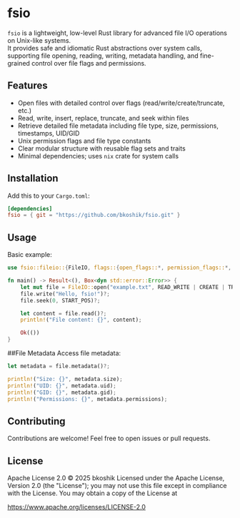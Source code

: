 
# fsio

`fsio` is a lightweight, low-level Rust library for advanced file I/O operations on Unix-like systems.  
It provides safe and idiomatic Rust abstractions over system calls, supporting file opening, reading, writing, metadata handling, and fine-grained control over file flags and permissions.

## Features

- Open files with detailed control over flags (read/write/create/truncate, etc.)
- Read, write, insert, replace, truncate, and seek within files
- Retrieve detailed file metadata including file type, size, permissions, timestamps, UID/GID
- Unix permission flags and file type constants
- Clear modular structure with reusable flag sets and traits
- Minimal dependencies; uses `nix` crate for system calls

## Installation

Add this to your `Cargo.toml`:

```toml
[dependencies]
fsio = { git = "https://github.com/bkoshik/fsio.git" }
```

## Usage
Basic example:
```rust
use fsio::fileio::{FileIO, flags::{open_flags::*, permission_flags::*, whence_flags::*}};

fn main() -> Result<(), Box<dyn std::error::Error>> {
    let mut file = FileIO::open("example.txt", READ_WRITE | CREATE | TRUNCATE, ALL)?;
    file.write("Hello, fsio!")?;
    file.seek(0, START_POS)?;

    let content = file.read()?;
    println!("File content: {}", content);

    Ok(())
}
```

##File Metadata
Access file metadata:
```rust
let metadata = file.metadata()?;

println!("Size: {}", metadata.size);
println!("UID: {}", metadata.uid);
println!("GID: {}", metadata.gid);
println!("Permissions: {}", metadata.permissions);
```

## Contributing
Contributions are welcome! Feel free to open issues or pull requests.

## License
Apache License 2.0 © 2025 bkoshik
Licensed under the Apache License, Version 2.0 (the "License");
you may not use this file except in compliance with the License.
You may obtain a copy of the License at

https://www.apache.org/licenses/LICENSE-2.0